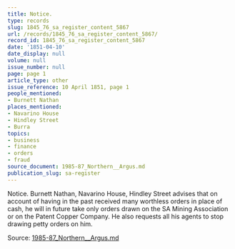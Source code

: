 ```yaml
---
title: Notice.
type: records
slug: 1845_76_sa_register_content_5867
url: /records/1845_76_sa_register_content_5867/
record_id: 1845_76_sa_register_content_5867
date: '1851-04-10'
date_display: null
volume: null
issue_number: null
page: page 1
article_type: other
issue_reference: 10 April 1851, page 1
people_mentioned:
- Burnett Nathan
places_mentioned:
- Navarino House
- Hindley Street
- Burra
topics:
- business
- finance
- orders
- fraud
source_document: 1985-87_Northern__Argus.md
publication_slug: sa-register
---
```


Notice.  Burnett Nathan, Navarino House, Hindley Street advises that on account of having in the past received many worthless orders in place of cash, he will in future take only orders drawn on the SA Mining Association or on the Patent Copper Company.  He also requests all his agents to stop drawing petty orders on him.

Source: [1985-87_Northern__Argus.md](/downloads/markdown/1985-87_Northern__Argus.md)
